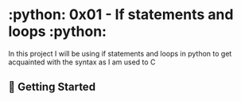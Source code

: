 # :python: 0x01 - If statements and loops :python:

In this project I will be using if statements and loops in python to get acquainted with the syntax as I am used to C
## :running: Getting Started
